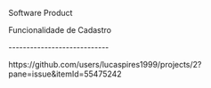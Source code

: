 <p>Software Product </p>
<p>Funcionalidade de Cadastro </p>
<p>----------------------------</p> 
https://github.com/users/lucaspires1999/projects/2?pane=issue&itemId=55475242
